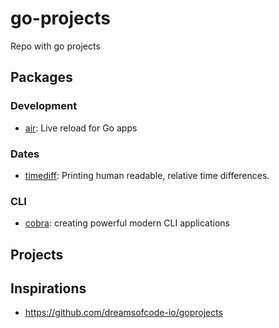 # go-projects
Repo with go projects

## Packages

### Development
* [air](https://github.com/air-verse/air): Live reload for Go apps

### Dates
* [timediff](https://github.com/mergestat/timediff): Printing human readable, relative time differences.

### CLI
* [cobra](https://github.com/spf13/cobra): creating powerful modern CLI applications

## Projects

## Inspirations

* https://github.com/dreamsofcode-io/goprojects
